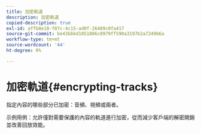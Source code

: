 ```yaml
---
title: 加密軌道
description: 加密軌道
copied-description: true
exl-id: affb8e10-f07c-4c15-ad0f-26489c0fa417
source-git-commit: be43bbbd1051886c8979ff590a3197b2a7249b6a
workflow-type: tm+mt
source-wordcount: '44'
ht-degree: 0%

---
```


# 加密軌道{#encrypting-tracks}

指定內容的哪些部分已加密：音頻、視頻或兩者。

示例用例：允許僅對需要保護的內容的軌道進行加密，從而減少客戶端的解密開銷並改善回放效能。
